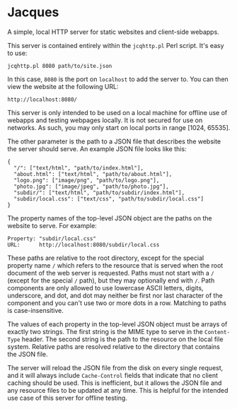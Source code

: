 # Jacques

A simple, local HTTP server for static websites and client-side webapps.

This server is contained entirely within the `jcqhttp.pl` Perl script.  It's easy to use:

    jcqhttp.pl 8080 path/to/site.json

In this case, `8080` is the port on `localhost` to add the server to.  You can then view the website at the following URL:

    http://localhost:8080/

This server is only intended to be used on a local machine for offline use of webapps and testing webpages locally.  It is not secured for use on networks.  As such, you may only start on local ports in range [1024, 65535].

The other parameter is the path to a JSON file that describes the website the server should serve.  An example JSON file looks like this:

    {
      "/": ["text/html", "path/to/index.html"],
      "about.html": ["text/html", "path/to/about.html"],
      "logo.png": ["image/png", "path/to/logo.png"],
      "photo.jpg": ["image/jpeg", "path/to/photo.jpg"],
      "subdir/": ["text/html", "path/to/subdir/index.html"],
      "subdir/local.css": ["text/css", "path/to/subdir/local.css"]
    }

The property names of the top-level JSON object are the paths on the website to serve.  For example:

    Property: "subdir/local.css"
    URL:      http://localhost:8080/subdir/local.css

These paths are relative to the root directory, except for the special property name `/` which refers to the resource that is served when the root document of the web server is requested.  Paths must not start with a `/` (except for the special `/` path), but they may optionally end with `/`.  Path components are only allowed to use lowercase ASCII letters, digits, underscore, and dot, and dot may neither be first nor last character of the component and you can't use two or more dots in a row.  Matching to paths is case-insensitive.

The values of each property in the top-level JSON object must be arrays of exactly two strings.  The first string is the MIME type to serve in the `Content-Type` header.  The second string is the path to the resource on the local file system.  Relative paths are resolved relative to the directory that contains the JSON file.

The server will reload the JSON file from the disk on every single request, and it will always include `Cache-Control` fields that indicate that no client caching should be used.  This is inefficient, but it allows the JSON file and any resource files to be updated at any time.  This is helpful for the intended use case of this server for offline testing.
